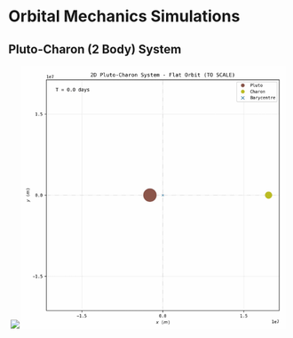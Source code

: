 # Orbital Mechanics Simulations

## Pluto-Charon (2 Body) System

<p align="center">
  <img src="assets/gifs/3D_pluto-charon_(e0%3D20%2Ca0%3D-75)to(ef%3D10%2Caf%3D-30)_6%25trail(factor%3D3)_steps%3D750_T_days%3D30.0_to_scale%3DTrue_.gif" height=473>
  <img src="assets/gifs/2D_pluto-charon_6%25trail(factor%3D3)_steps%3D750_T_days%3D30.0_cf.to_scale%3DTrue_.gif" height=473>
</p>
